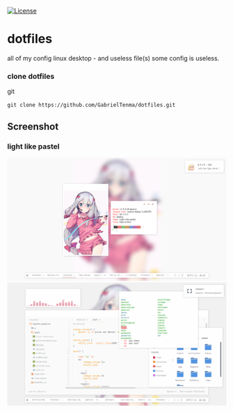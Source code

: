 

[![License](https://img.shields.io/badge/license-MIT-blue.svg)](LICENSE)
# dotfiles
all of my config linux desktop - and useless file(s)
some config is useless.

### clone dotfiles
git
```
git clone https://github.com/GabrielTenma/dotfiles.git
```

## Screenshot


### light like pastel
![sagiri](https://github.com/GabrielTenma/dotfiles/raw/master/.screenshot/2018-10-28-213439_1366x768_scrot.png)
![lovesublime](https://github.com/GabrielTenma/dotfiles/raw/master/.screenshot/GabrielDesktop_2018-11-06_%208-58-42_1366x768.png)

